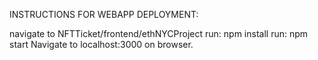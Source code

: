INSTRUCTIONS FOR WEBAPP DEPLOYMENT:

navigate to NFTTicket/frontend/ethNYCProject
run: npm install
run: npm start
Navigate to localhost:3000 on browser.
